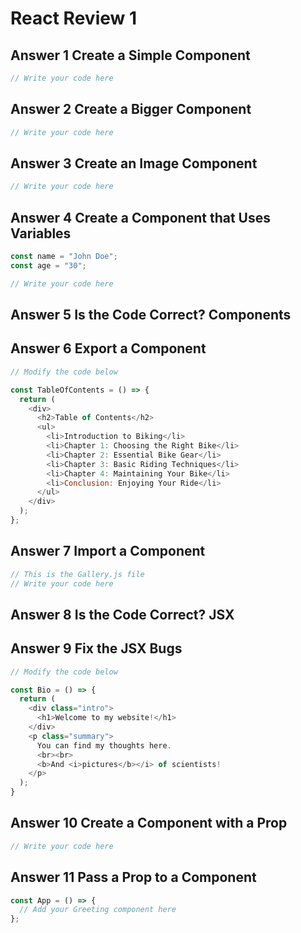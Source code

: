 # React Review 1

## Answer 1 Create a Simple Component

```js
// Write your code here
```

## Answer 2 Create a Bigger Component

```js
// Write your code here
```

## Answer 3 Create an Image Component

```js
// Write your code here
```

## Answer 4 Create a Component that Uses Variables

```js
const name = "John Doe";
const age = "30";

// Write your code here
```

## Answer 5 Is the Code Correct? Components

## Answer 6 Export a Component

```js
// Modify the code below

const TableOfContents = () => {
  return (
    <div>
      <h2>Table of Contents</h2>
      <ul>
        <li>Introduction to Biking</li>
        <li>Chapter 1: Choosing the Right Bike</li>
        <li>Chapter 2: Essential Bike Gear</li>
        <li>Chapter 3: Basic Riding Techniques</li>
        <li>Chapter 4: Maintaining Your Bike</li>
        <li>Conclusion: Enjoying Your Ride</li>
      </ul>
    </div>
  );
};
```

## Answer 7 Import a Component

```js
// This is the Gallery.js file
// Write your code here
```

## Answer 8 Is the Code Correct? JSX

## Answer 9 Fix the JSX Bugs

```js
// Modify the code below

const Bio = () => {
  return (
    <div class="intro">
      <h1>Welcome to my website!</h1>
    </div>
    <p class="summary">
      You can find my thoughts here.
      <br><br>
      <b>And <i>pictures</b></i> of scientists!
    </p>
  );
}
```

## Answer 10 Create a Component with a Prop

```js
// Write your code here
```

## Answer 11 Pass a Prop to a Component

```js
const App = () => {
  // Add your Greeting component here
};
```
